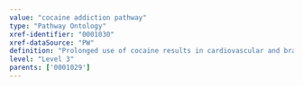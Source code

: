 ```yaml
---
value: "cocaine addiction pathway"
type: "Pathway Ontology"
xref-identifier: "0001030"
xref-dataSource: "PW"
definition: "Prolonged use of cocaine results in cardiovascular and brain damage. Cocaine is thought to bind to the dopamine reuptake transporter thus blocking the reuptake of dopamine into nerve terminals. The resulting higher concentration of dopamine in synapses leads to overactivation of dopamine receptors such as D1 and of signaling pathways downstream of it overall believed to be critical in mediating the behavioral responses to cocaine."
level: "Level 3"
parents: ['0001029']
---
```

